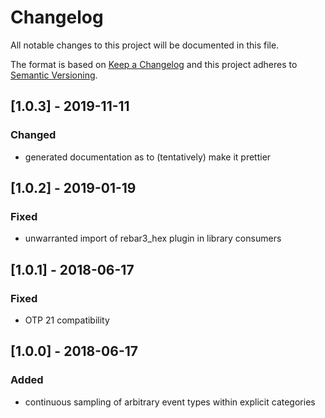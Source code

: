 # Changelog
All notable changes to this project will be documented in this file.

The format is based on [Keep a Changelog](http://keepachangelog.com/en/1.0.0/)
and this project adheres to [Semantic Versioning](http://semver.org/spec/v2.0.0.html).

## [1.0.3] - 2019-11-11
### Changed
- generated documentation as to (tentatively) make it prettier

## [1.0.2] - 2019-01-19
### Fixed
- unwarranted import of rebar3_hex plugin in library consumers

## [1.0.1] - 2018-06-17
### Fixed
- OTP 21 compatibility

## [1.0.0] - 2018-06-17
### Added
- continuous sampling of arbitrary event types within explicit categories
